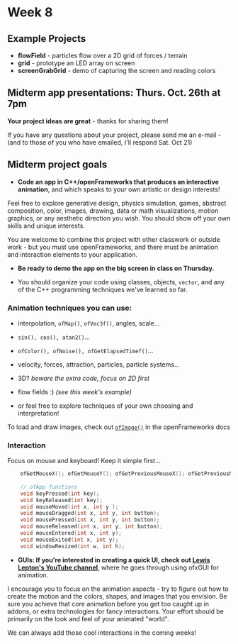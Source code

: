# Week 8

## Example Projects 

- **flowField** - particles flow over a 2D grid of forces / terrain
- **grid** - prototype an LED array on screen
- **screenGrabGrid** - demo of capturing the screen and reading colors

## Midterm app presentations: Thurs. Oct. 26th at 7pm

**Your project ideas are great** - thanks for sharing them!

If you have any questions about your project, please send me an e-mail  -
(and to those of you who have emailed, I'll respond Sat. Oct 21)

## Midterm project goals

- **Code an app in C++/openFrameworks that produces an interactive animation**, and which speaks to your own artistic or design interests!

 Feel free to explore generative design, physics simulation, games, abstract composition, color, images, drawing, data or math visualizations, motion graphics, or any aesthetic direction you wish.  You should show off your own skills and unique interests.

 You are welcome to combine this project with other classwork or outside work - but you must use openFrameworks, and there must be animation and interaction elements to your application.
 
- **Be ready to demo the app on the big screen in class on Thursday.**

- You should organize your code using classes, objects, `vector`, and any of the C++ programming techniques we've learned so far.
  
### Animation techniques you can use:

+ interpolation, `ofMap()`, `ofVec3f()`, angles, scale...
+ `sin(), cos(), atan2()`...
+ `ofColor(), ofNoise(), ofGetElapsedTimef()`...
+ velocity, forces, attraction, particles, particle systems...
+ 3D? _beware the extra code, focus on 2D first_  
+ flow fields :) _(see this week's example)_

+ or feel free to explore techniques of your own choosing and interpretation!
  
To load and draw images, check out [`ofImage()`](http://openframeworks.cc/documentation/graphics/ofImage/) in the openFrameworks docs 
    
    
### Interaction 

Focus on mouse and keyboard!  Keep it simple first...

```c++
    ofGetMouseX(); ofGetMouseY(); ofGetPreviousMouseX(); ofGetPreviousMouseY();
    
    // ofApp functions
    void keyPressed(int key);
    void keyReleased(int key);
    void mouseMoved(int x, int y );
    void mouseDragged(int x, int y, int button);
    void mousePressed(int x, int y, int button);
    void mouseReleased(int x, int y, int button);
    void mouseEntered(int x, int y);
    void mouseExited(int x, int y);
    void windowResized(int w, int h);
```

- **GUIs: If you're interested in creating a quick UI, check out [Lewis Lepton's YouTube channel](https://www.youtube.com/watch?v=X_is1x8iVtw&list=PL4neAtv21WOmrV8z9rSzL20QpdLU1zJLr&index=20)**, where he goes through using ofxGUI for animation.  


I encourage you to focus on the animation aspects - try to figure out how to create the motion and the colors, shapes, and images that you envision.  Be sure you achieve that core animation before you get too caught up in addons, or extra technologies for fancy interactions. Your effort should be primarily on the look and feel of your animated "world".

We can always add those cool interactions in the coming weeks!  

